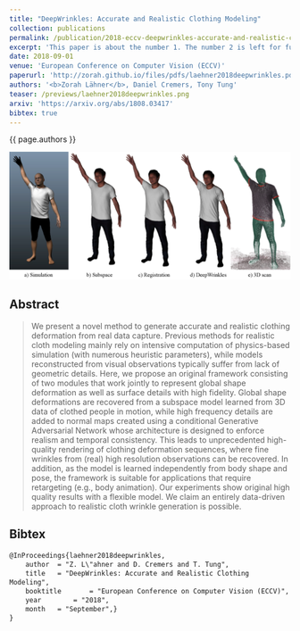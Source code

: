 ```yaml
---
title: "DeepWrinkles: Accurate and Realistic Clothing Modeling"
collection: publications
permalink: /publication/2018-eccv-deepwrinkles-accurate-and-realistic-clothing-modeling
excerpt: 'This paper is about the number 1. The number 2 is left for future work.'
date: 2018-09-01
venue: 'European Conference on Computer Vision (ECCV)'
paperurl: 'http://zorah.github.io/files/pdfs/laehner2018deepwrinkles.pdf'
authors: '<b>Zorah Lähner</b>, Daniel Cremers, Tony Tung'
teaser: /previews/laehner2018deepwrinkles.png
arxiv: 'https://arxiv.org/abs/1808.03417'
bibtex: true
---
```


{{ page.authors }}

<img class="pub_teaser" src="../images/previews/laehner2018deepwrinkles.png" alt="Teaser Image" title="teaser" />

## Abstract

> We present a novel method to generate accurate and realistic clothing deformation from real data capture. Previous methods for realistic cloth modeling mainly rely on intensive computation of physics-based simulation (with numerous heuristic parameters), while models reconstructed from visual observations typically suffer from lack of geometric details. Here, we propose an original framework consisting of two modules that work jointly to represent global shape deformation as well as surface details with high fidelity. Global shape deformations are recovered from a subspace model learned from 3D data of clothed people in motion, while high frequency details are added to normal maps created using a conditional Generative Adversarial Network whose architecture is designed to enforce realism and temporal consistency. This leads to unprecedented high-quality rendering of clothing deformation sequences, where fine wrinkles from (real) high resolution observations can be recovered. In addition, as the model is learned independently from body shape and pose, the framework is suitable for applications that require retargeting (e.g., body animation). Our experiments show original high quality results with a flexible model. We claim an entirely data-driven approach to realistic cloth wrinkle generation is possible.


## Bibtex

    @InProceedings{laehner2018deepwrinkles,
        author 	= "Z. L\"ahner and D. Cremers and T. Tung",
        title 	= "DeepWrinkles: Accurate and Realistic Clothing Modeling",
        booktitle    	= "European Conference on Computer Vision (ECCV)",
        year 		= "2018",
        month 	= "September",}
    }
